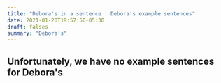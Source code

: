 ```yaml
---
title: "Debora's in a sentence | Debora's example sentences"
date: 2021-01-20T19:57:50+05:30
draft: falses
summary: "Debora's"
---
```

## Unfortunately, we have no example sentences for Debora's                 
